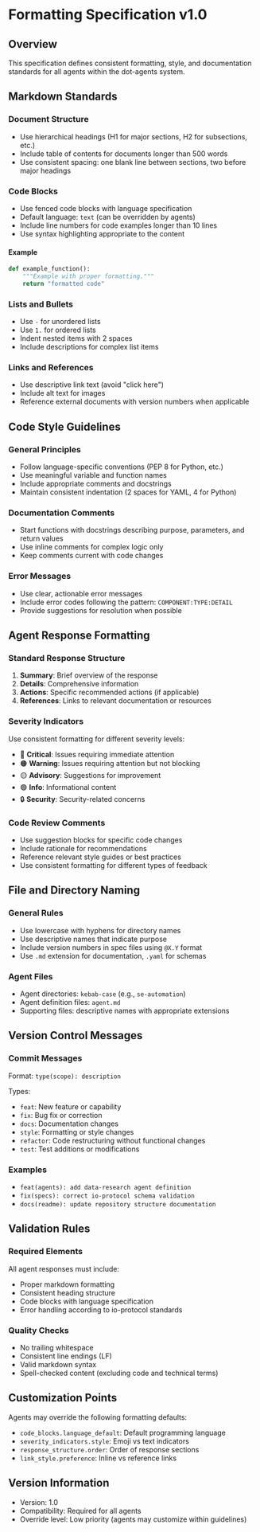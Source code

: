# Formatting Specification v1.0

## Overview
This specification defines consistent formatting, style, and documentation standards for all agents within the dot-agents system.

## Markdown Standards

### Document Structure
- Use hierarchical headings (H1 for major sections, H2 for subsections, etc.)
- Include table of contents for documents longer than 500 words
- Use consistent spacing: one blank line between sections, two before major headings

### Code Blocks
- Use fenced code blocks with language specification
- Default language: `text` (can be overridden by agents)
- Include line numbers for code examples longer than 10 lines
- Use syntax highlighting appropriate to the content

#### Example
```python
def example_function():
    """Example with proper formatting."""
    return "formatted code"
```

### Lists and Bullets
- Use `-` for unordered lists
- Use `1.` for ordered lists
- Indent nested items with 2 spaces
- Include descriptions for complex list items

### Links and References
- Use descriptive link text (avoid "click here")
- Include alt text for images
- Reference external documents with version numbers when applicable

## Code Style Guidelines

### General Principles
- Follow language-specific conventions (PEP 8 for Python, etc.)
- Use meaningful variable and function names
- Include appropriate comments and docstrings
- Maintain consistent indentation (2 spaces for YAML, 4 for Python)

### Documentation Comments
- Start functions with docstrings describing purpose, parameters, and return values
- Use inline comments for complex logic only
- Keep comments current with code changes

### Error Messages
- Use clear, actionable error messages
- Include error codes following the pattern: `COMPONENT:TYPE:DETAIL`
- Provide suggestions for resolution when possible

## Agent Response Formatting

### Standard Response Structure
1. **Summary**: Brief overview of the response
2. **Details**: Comprehensive information
3. **Actions**: Specific recommended actions (if applicable)
4. **References**: Links to relevant documentation or resources

### Severity Indicators
Use consistent formatting for different severity levels:
- 🔴 **Critical**: Issues requiring immediate attention
- 🟠 **Warning**: Issues requiring attention but not blocking
- 🟡 **Advisory**: Suggestions for improvement
- 🟢 **Info**: Informational content
- 🔒 **Security**: Security-related concerns

### Code Review Comments
- Use suggestion blocks for specific code changes
- Include rationale for recommendations
- Reference relevant style guides or best practices
- Use consistent formatting for different types of feedback

## File and Directory Naming

### General Rules
- Use lowercase with hyphens for directory names
- Use descriptive names that indicate purpose
- Include version numbers in spec files using `@X.Y` format
- Use `.md` extension for documentation, `.yaml` for schemas

### Agent Files
- Agent directories: `kebab-case` (e.g., `se-automation`)
- Agent definition files: `agent.md`
- Supporting files: descriptive names with appropriate extensions

## Version Control Messages

### Commit Messages
Format: `type(scope): description`

Types:
- `feat`: New feature or capability
- `fix`: Bug fix or correction
- `docs`: Documentation changes
- `style`: Formatting or style changes
- `refactor`: Code restructuring without functional changes
- `test`: Test additions or modifications

### Examples
- `feat(agents): add data-research agent definition`
- `fix(specs): correct io-protocol schema validation`
- `docs(readme): update repository structure documentation`

## Validation Rules

### Required Elements
All agent responses must include:
- Proper markdown formatting
- Consistent heading structure
- Code blocks with language specification
- Error handling according to io-protocol standards

### Quality Checks
- No trailing whitespace
- Consistent line endings (LF)
- Valid markdown syntax
- Spell-checked content (excluding code and technical terms)

## Customization Points

Agents may override the following formatting defaults:
- `code_blocks.language_default`: Default programming language
- `severity_indicators.style`: Emoji vs text indicators
- `response_structure.order`: Order of response sections
- `link_style.preference`: Inline vs reference links

## Version Information
- Version: 1.0
- Compatibility: Required for all agents
- Override level: Low priority (agents may customize within guidelines)